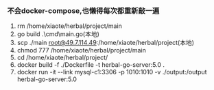 ### 不会docker-compose,也懒得每次都重新敲一遍
1. rm /home/xiaote/herbal/project/main
2. go build .\cmd\main.go(本地)
3. scp ./main root@49.7.114.49:/home/xiaote/herbal/project(本地)
4. chmod 777 /home/xiaote/herbal/project/main
5. cd /home/xiaote/herbal/project/
6. docker build -f ./Dockerfile  -t herbal-go-server:5.0 .
7. docker run -it --link mysql-c1:3306 -p 1010:1010 -v ./output:/output herbal-go-server:5.0